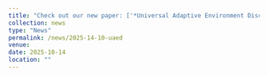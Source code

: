 ```yaml
---
title: "Check out our new paper: ['*Universal Adaptive Environment Discovery*'](https://arxiv.org/pdf/2510.12547))!"
collection: news
type: "News"
permalink: /news/2025-14-10-uaed
venue: 
date: 2025-10-14
location: ""
---
```

